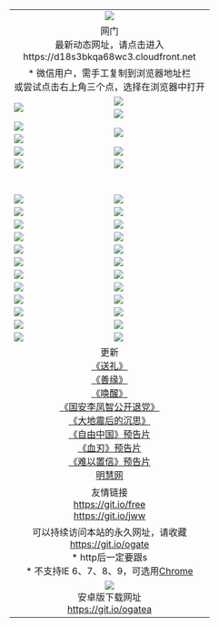 ﻿<table>
  <tr></tr>
  <tr><td colspan=2 align=center><img src="https://cloud.githubusercontent.com/assets/11880933/13434984/f430fae2-e012-11e5-814f-c2df1e82b247.jpg" /></td></tr>
  <tr><td colspan=2 align=center>网门<br>最新动态网址，请点击进入
<br>https://d18s3bkqa68wc3.cloudfront.net
    </td>
  </tr>
  <tr>
    <td colspan=2 align=center>* 微信用户，需手工复制到浏览器地址栏<br>或尝试点击右上角三个点，选择在浏览器中打开
    <!--br>* IE6打开动态网址须在选项中勾选TLS 1.0--></td>
  </tr>
  <tr>
    <td rowspan=2><a href="https://d18s3bkqa68wc3.cloudfront.net/ogUP.aspx?name=11DKC.mp4&list=11DKC" target="_blank"><img src="https://d18s3bkqa68wc3.cloudfront.net/Up/11DKC1.jpg" /></a></td> 
    <td><div><a href="https://d18s3bkqa68wc3.cloudfront.net/ogUP.aspx?name=LRWS.mp4&list=LRWS" target="_blank"><img src="https://d18s3bkqa68wc3.cloudfront.net/Up/LRWS.jpg" /></a></td>
   </tr>
  <tr>
    <td><a href="https://d18s3bkqa68wc3.cloudfront.net/ogNiceVedio.aspx" target="_blank"><img src="https://d18s3bkqa68wc3.cloudfront.net/Up/11TGKDY.jpg" /></a></td>
  </tr>
  <tr>
    <td><a href="https://d18s3bkqa68wc3.cloudfront.net/ogUP.aspx?name=JQR.mp4&count=2" target="_blank"><img src="https://d18s3bkqa68wc3.cloudfront.net/Up/JQR.jpg" /></a></td>   
    <td rowspan=2><a href="https://d18s3bkqa68wc3.cloudfront.net/ogUP.aspx?name=JP.mp4&count=9" target="_blank"><img src="https://d18s3bkqa68wc3.cloudfront.net/Up/JP.jpg" /></td>
  </tr>
  <tr>
    <td><a href="https://d18s3bkqa68wc3.cloudfront.net/ogUP.aspx?name=WH.mp4" target="_blank"><img src="https://d18s3bkqa68wc3.cloudfront.net/Up/WH.jpg" /></a></td>
  </tr>
  <tr>
    <td><a href="https://d18s3bkqa68wc3.cloudfront.net/ogUP.aspx?name=SSZJ.mp4&list=SSZJ" target="_blank"><img src="https://d18s3bkqa68wc3.cloudfront.net/Up/SSZJ.jpg" /></a></td>
    <td><a href="https://d18s3bkqa68wc3.cloudfront.net/ogUP.aspx?name=WLSH.mp4&count=2" target="_blank"><img src="https://d18s3bkqa68wc3.cloudfront.net/Up/WLSH.jpg" /></a</td>
  </tr>
  <tr>
    <td><a href="https://d18s3bkqa68wc3.cloudfront.net/ogUP.aspx?name=ZY.mp4&count=2015|16" target="_blank"><img src="https://d18s3bkqa68wc3.cloudfront.net/Up/ZY.jpg" /></a</td>
    <td><a href="https://d18s3bkqa68wc3.cloudfront.net/ogUP.aspx?name=XTFY.mp4&count=B|2,A|24" target="_blank"><img src="https://d18s3bkqa68wc3.cloudfront.net/Up/XTFY.jpg" /></a></td>
  </tr>
  <tr height="40">
  </tr>
  <tr>
    <td><a href="https://d18s3bkqa68wc3.cloudfront.net/ogUP.aspx?name=4EE/QQ.mp4&list=4EEQQ" target="_blank"><img src="https://d18s3bkqa68wc3.cloudfront.net/Up/4EE/QQ0.jpg"/></a></td>
    <td><a href="https://d18s3bkqa68wc3.cloudfront.net/ogUP.aspx?name=4EE/HQ.mp4&list=4EEHQ" target="_blank"><img src="https://d18s3bkqa68wc3.cloudfront.net/Up/4EE/HQ0.jpg"/></a></td>
  </tr>
  <tr>
    <td><a href="https://d18s3bkqa68wc3.cloudfront.net/ogUP.aspx?name=4EE/ZG.mp4&list=4EEZG" target="_blank"><img src="https://d18s3bkqa68wc3.cloudfront.net/Up/4EE/ZG0.jpg"/></a></td>
    <td><a href="https://d18s3bkqa68wc3.cloudfront.net/ogUP.aspx?name=4EE/DJ.mp4&list=4EEDJ" target="_blank"><img src="https://d18s3bkqa68wc3.cloudfront.net/Up/4EE/DJ0.jpg"/></a></td>
  </tr>
  <tr>
    <td><a href="https://d18s3bkqa68wc3.cloudfront.net/ogUP.aspx?name=4EE/GX.mp4&list=4EEGX" target="_blank"><img src="https://d18s3bkqa68wc3.cloudfront.net/Up/4EE/GX0.jpg"/></a></td>
    <td><a href="https://d18s3bkqa68wc3.cloudfront.net/ogUP.aspx?name=4EE/HD.mp4&list=4EEHD" target="_blank"><img src="https://d18s3bkqa68wc3.cloudfront.net/Up/4EE/HD0.jpg"/></a></td>
  </tr>
  <tr>
    <td><a href="https://d18s3bkqa68wc3.cloudfront.net/ogUP.aspx?name=4EE/TX.mp4&list=4EETX" target="_blank"><img src="https://d18s3bkqa68wc3.cloudfront.net/Up/4EE/TX0.jpg"/></a></td>
    <td><a href="https://d18s3bkqa68wc3.cloudfront.net/ogUP.aspx?name=4EE/WZ.mp4&list=4EEWZ" target="_blank"><img src="https://d18s3bkqa68wc3.cloudfront.net/Up/4EE/WZ0.jpg"/></a></td>
  </tr>
  <tr>
    <td><a href="https://d18s3bkqa68wc3.cloudfront.net/onUP.aspx?name=https://d1ni6yqhqrtjo7.cloudfront.net/" target="_blank"><img src="https://d18s3bkqa68wc3.cloudfront.net/Up/0DTW.jpg"/></a></td>
    <td><a href="https://d18s3bkqa68wc3.cloudfront.net/onUP.aspx?name=https://d240ns8up8earz.cloudfront.net/acenter/" target="_blank"><img src="https://d18s3bkqa68wc3.cloudfront.net/Up/0TDW.jpg" /></a></td>
  </tr>
  <tr>
    <td><a href="https://d18s3bkqa68wc3.cloudfront.net/onUP.aspx?name=https://d4508d6vomz2p.cloudfront.net/gb/nsc413.htm" target="_blank"><img src="https://d18s3bkqa68wc3.cloudfront.net/Up/0DJY.jpg" /></a></td>
    <td><a href="https://d18s3bkqa68wc3.cloudfront.net/onUP.aspx?name=https://d4apjbhkuxer1.cloudfront.net/xtr/gb/prog204.html" target="_blank"><img src="https://d18s3bkqa68wc3.cloudfront.net/Up/0XTR.jpg" /></a></td>
  </tr>
  <tr>
    <td><a href="https://d18s3bkqa68wc3.cloudfront.net/onUP.aspx?name=https://d3aj00iefsmfgc.cloudfront.net/" target="_blank"><img src="https://d18s3bkqa68wc3.cloudfront.net/Up/0MHW.jpg" /></a></td>
    <td><a href="https://d18s3bkqa68wc3.cloudfront.net/onUP.aspx?name=https://d20wz7qt14x5d2.cloudfront.net/" target="_blank"><img src="https://d18s3bkqa68wc3.cloudfront.net/Up/0ZJW.jpg" /></a></td>
  </tr>
  <tr>
    <td><a href="https://d18s3bkqa68wc3.cloudfront.net/ogUP.aspx?name=0FG.zip" target="_blank"><img src="https://d18s3bkqa68wc3.cloudfront.net/Up/0FG.jpg" /></a></td>
    <td><a href="https://d18s3bkqa68wc3.cloudfront.net/ogUP.aspx?name=0FGA.apk" target="_blank"><img src="https://d18s3bkqa68wc3.cloudfront.net/Up/0FGA.jpg" /></a></td>
  </tr>
  <tr>
    <td><a href="https://d18s3bkqa68wc3.cloudfront.net/ogUP.aspx?name=0U.zip" target="_blank"><img src="https://d18s3bkqa68wc3.cloudfront.net/Up/0U.jpg" /></a></td>
    <td><a href="https://d18s3bkqa68wc3.cloudfront.net/ogUP.aspx?name=0UA.apk" target="_blank"><img src="https://d18s3bkqa68wc3.cloudfront.net/Up/0UA.jpg" /></a></td>
  </tr>
  <tr>
    <td><a href="https://d18s3bkqa68wc3.cloudfront.net/ogUP.aspx?name=0iPPOTV.zip" target="_blank"><img src="https://d18s3bkqa68wc3.cloudfront.net/Up/0iPPOTV.jpg" /></a></td>
    <td><a href="https://d18s3bkqa68wc3.cloudfront.net/ogUP.aspx?name=0iNTD.apk" target="_blank"><img src="https://d18s3bkqa68wc3.cloudfront.net/Up/0iNTD.jpg" /></a></td>
  </tr>
  <tr>
    <td><a href="https://d18s3bkqa68wc3.cloudfront.net/ogNice.aspx" target="_blank"><img src="https://d18s3bkqa68wc3.cloudfront.net/Up/0WCYY.jpg" /></a></td>
    <td><a href="https://d18s3bkqa68wc3.cloudfront.net/onCO.aspx?list=XWPL&mode=" target="_blank"><img src="https://d18s3bkqa68wc3.cloudfront.net/Up/0WZTT.jpg" /></a></td> 
  </tr>
  <tr>
    <td><a href="https://d18s3bkqa68wc3.cloudfront.net/ogDY.aspx" target="_blank"><img src="https://d18s3bkqa68wc3.cloudfront.net/Up/0FK.jpg" /></a></td>
    <td><a href="https://d18s3bkqa68wc3.cloudfront.net/ogST.aspx" target="_blank"><img src="https://d18s3bkqa68wc3.cloudfront.net/Up/0ST.jpg" /></a></td> 
  </tr>
  <tr>
    <td colspan=2 align=center>更新<br>
      <a href="https://d18s3bkqa68wc3.cloudfront.net/ogUP.aspx?name=4ESL.mp4" target="_blank">《送礼》</a><br>
      <a href="https://d18s3bkqa68wc3.cloudfront.net/ogUP.aspx?name=4ESY.mp4" target="_blank">《善缘》</a><br>
      <a href="https://d18s3bkqa68wc3.cloudfront.net/ogUP.aspx?name=4EHX.mp4" target="_blank">《唤醒》</a><br>
      <a href="https://d18s3bkqa68wc3.cloudfront.net/ogUP.aspx?name=4LFZ.mp4" target="_blank">《国安李凤智公开退党》</a><br>
      <a href="https://d18s3bkqa68wc3.cloudfront.net/ogUP.aspx?name=4DDZHDCS.mp4" target="_blank">《大地震后的沉思》</a><br>
      <a href="https://d18s3bkqa68wc3.cloudfront.net/ogUP.aspx?name=11ZYZG0.mp4" target="_blank">《自由中国》预告片</a><br>
      <a href="https://d18s3bkqa68wc3.cloudfront.net/ogUP.aspx?name=11XR.mp4" target="_blank">《血刃》预告片</a><br>
      <a href="https://d18s3bkqa68wc3.cloudfront.net/ogUP.aspx?name=11NYZX.mp4&count=2" target="_blank">《难以置信》预告片</a><br>
      <a href="https://d18s3bkqa68wc3.cloudfront.net/onUP.aspx?name=https://www.minghui.org/" target="_blank">明慧网</a>
    </td>
  </tr>
  <tr>
    <td colspan=2 align=center>友情链接<br>
      <a href="https://git.io/free" target="_blank">https://git.io/free</a><br>
      <a href="https://git.io/jww" target="_blank">https://git.io/jww</a></td>
    </td>
  </tr>
  <tr>
    <td colspan=2 align=center>可以持续访问本站的永久网址，请收藏<br/><a href="https://git.io/ogate" target="_blank">https://git.io/ogate</a><br/>* http后一定要跟s<br/>* 不支持IE 6、7、8、9，可选用<a href="https://d18s3bkqa68wc3.cloudfront.net/ogUP.aspx?name=0ChromePortable.zip">Chrome</a></td>
  </tr>
  <tr>
    <td colspan=2 align=center><a href="https://d18s3bkqa68wc3.cloudfront.net/ogUP.aspx?name=0oGate.apk" target="_blank"><img src="https://cloud.githubusercontent.com/assets/11880933/13720399/75e143ee-e842-11e5-9f0a-1421f423c80f.jpg" /></a><br>安卓版下载网址<br><a href="https://git.io/ogatea">https://git.io/ogatea</a></td>
  </tr>
  <!--tr>
    <td colspan=2 align=center>可能失效的动态网址
    </td>
  </tr-->
</table>
